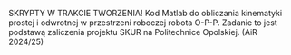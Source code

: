 SKRYPTY W TRAKCIE TWORZENIA! Kod Matlab do obliczania kinematyki prostej i odwrotnej w przestrzeni roboczej robota O-P-P. Zadanie to jest podstawą zaliczenia projektu SKUR na Politechnice Opolskiej. (AiR 2024/25)
